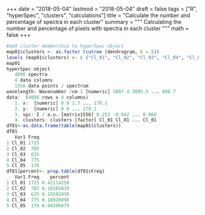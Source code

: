 +++
date = "2018-05-04"
lastmod = "2018-05-04"
draft = false
tags = ["R", "hyperSpec", "clusters", "calculations"]
title = "Calculate the number and percentage of spectra in each cluster"
summary = """
Calculating the number and percentage of pixels with spectra in each cluster
"""
math = false
+++


```r
#add cluster membership to hyperSpec object
map01$clusters <- as.factor (cutree (dendrogram, k = 5))
levels (map01$clusters) <- c ("Cl_01", "Cl_02", "Cl_03", "Cl_04", "Cl_05")
map01
hyperSpec object
   4096 spectra
   4 data columns
   1556 data points / spectrum
wavelength: Wavenumber /cm-1 [numeric] 3897.4 3895.5 ... 898.7
data:  (4096 rows x 4 columns)
   1. x:  [numeric] 0.0 2.7 ... 170.1
   2. y:  [numeric] 0 0 ... 170.1
   3. spc: I / a.u. [matrix1556] 0.252 -0.042 ... 0.066
   4. clusters: clusters [factor] Cl_01 Cl_01 ... Cl_01
df01<-as.data.frame(table(map01$clusters))
df01
   Var1 Freq
1 Cl_01 1725
2 Cl_02  785
3 Cl_03  635
4 Cl_04  775
5 Cl_05  176
df01$percent<- prop.table(df01$Freq)
   Var1 Freq    percent
1 Cl_01 1725 0.42114258
2 Cl_02  785 0.19165039
3 Cl_03  635 0.15502930
4 Cl_04  775 0.18920898
5 Cl_05  176 0.04296875
```
